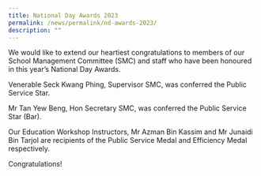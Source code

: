 ```yaml
---
title: National Day Awards 2023
permalink: /news/permalink/nd-awards-2023/
description: ""
---
```

We would like to extend our heartiest congratulations to members of our School Management Committee (SMC) and staff who have been honoured in this year’s National Day Awards. 

Venerable Seck Kwang Phing, Supervisor SMC, was conferred the Public Service Star.  

Mr Tan Yew Beng, Hon Secretary SMC, was conferred the Public Service Star (Bar). 

Our Education Workshop Instructors, Mr Azman Bin Kassim and Mr Junaidi Bin Tarjol are recipients of the Public Service Medal and Efficiency Medal respectively. 

Congratulations! 

